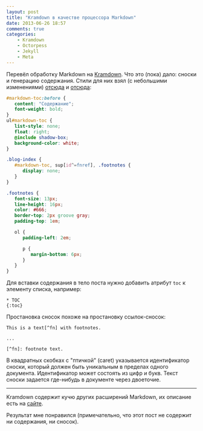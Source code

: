 ```yaml
---
layout: post
title: "Kramdown в качестве процессора Markdown"
date: 2013-06-26 18:57
comments: true
categories:
    - Kramdown
    - Octorpess
    - Jekyll
    - Meta
---
```


Перевёл обработку Markdown на [Kramdown][kramdown]. Что это (пока)
дало: сноски и генерацию содержания. Стили для них взял (с небольшими
изменениями)
[отсюда](http://hiltmon.com/blog/2013/05/08/octopress-now-has-footnotes/)
и
[отсюда](http://blog.riemann.cc/2013/04/10/table-of-contents-in-octopress/):

``` scss sass/custom/_styles.scss
#markdown-toc:before {
   content: "Содержание";
   font-weight: bold;
}
ul#markdown-toc {
   list-style: none;
   float: right;
   @include shadow-box;
   background-color: white;
}

.blog-index {
   #markdown-toc, sup[id^=fnref], .footnotes {
      display: none;
   }
}

.footnotes {
   font-size: 13px;
   line-height: 16px;
   color: #666;
   border-top: 2px groove gray;
   padding-top: 1em;

   ol {
      padding-left: 2em;

      p {
         margin-bottom: 6px;
      }
   }
}
```

Для вставки содержания в тело поста нужно добавить атрибут `toc` к
элементу списка, например:

``` text
* TOC
{:toc}
```

Простановка сносок похоже на простановку ссылок-сносок:

``` text
This is a text[^fn] with footnotes.

...

[^fn]: footnote text.
```

В квадратных скобках с "птичкой" (caret) указывается идентификатор
сноски, который должен быть уникальным в пределах одного документа.
Идентификатор может состоять из цифр и букв. Текст сноски
задается где-нибудь в документе через двоеточие.

* * *

Kramdown содержит кучю других расширений Markdown, их описание есть на
[сайте](http://kramdown.rubyforge.org/syntax.html).

Результат мне понравился (примечательно, что этот пост не содержит ни
содержания, ни сносок).

[kramdown]: http://kramdown.rubyforge.org/index.html
